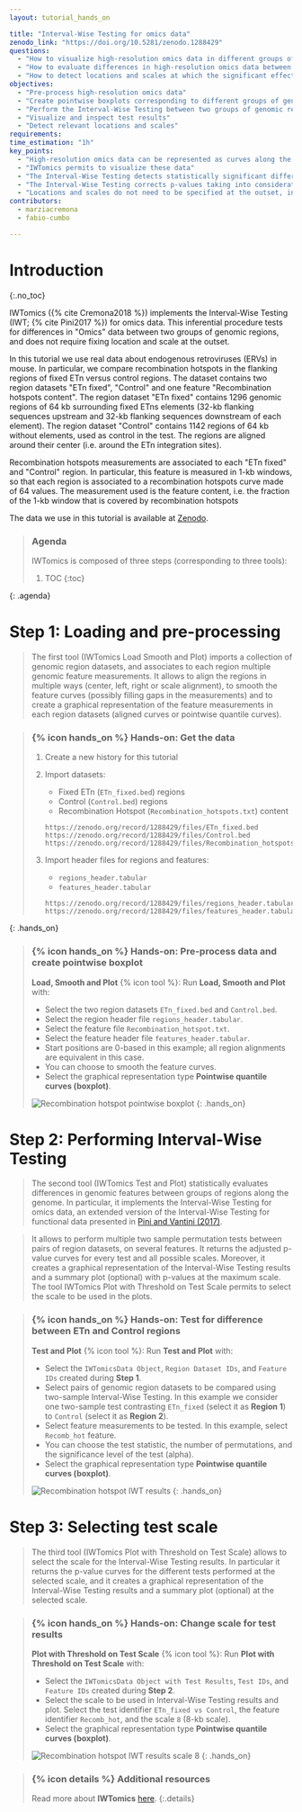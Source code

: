 ```yaml
---
layout: tutorial_hands_on

title: "Interval-Wise Testing for omics data"
zenodo_link: "https://doi.org/10.5281/zenodo.1288429"
questions:
  - "How to visualize high-resolution omics data in different groups of genomic regions?"
  - "How to evaluate differences in high-resolution omics data between groups of genomic regions?"
  - "How to detect locations and scales at which the significant effects unfold?"
objectives:
  - "Pre-process high-resolution omics data"
  - "Create pointwise boxplots corresponding to different groups of genomic regions"
  - "Perform the Interval-Wise Testing between two groups of genomic regions"
  - "Visualize and inspect test results"
  - "Detect relevant locations and scales"
requirements:
time_estimation: "1h"
key_points:
  - "High-resolution omics data can be represented as curves along the genome"
  - "IWTomics permits to visualize these data"
  - "The Interval-Wise Testing detects statistically significant differences between pairs of genomic regions"
  - "The Interval-Wise Testing corrects p-values taking into consideration the ordered nature of measurements along the genome"
  - "Locations and scales do not need to be specified at the outset, indeed IWTomics permits to detect them"
contributors:
  - marziacremona
  - fabio-cumbo

---
```


# Introduction
{:.no_toc}

IWTomics ({% cite Cremona2018 %}) implements the Interval-Wise Testing (IWT; {% cite Pini2017 %}) for omics data. This
inferential procedure tests for differences in "Omics" data between two groups
of genomic regions, and does not require fixing location and scale at the
outset.

In this tutorial we use real data about endogenous retroviruses (ERVs) in mouse.
In particular, we compare recombination hotspots in the flanking regions of fixed ETn versus control regions.
The dataset contains two region datasets "ETn fixed", "Control" and one feature "Recombination hotspots content". The region dataset "ETn fixed" contains 1296 genomic regions of 64 kb surrounding fixed ETns elements (32-kb flanking sequences upstream and 32-kb flanking sequences downstream of each element). The region dataset "Control" contains 1142 regions of 64 kb without elements, used as control in the test. The regions are aligned around their center (i.e. around the ETn integration sites).

Recombination hotspots measurements are associated to each "ETn fixed" and "Control" region. In particular, this feature is measured in 1-kb windows, so that each region is associated to a recombination hotspots curve made of 64 values. The measurement used is the feature content, i.e. the fraction of the 1-kb window that is covered by recombination hotspots

The data we use in this tutorial is available at [Zenodo](https://doi.org/10.5281/zenodo.1184682).

> ### Agenda
>
> IWTomics is composed of three steps (corresponding to three tools):
>
> 1. TOC
> {:toc}
>
{: .agenda}

# Step 1: Loading and pre-processing

> The first tool (IWTomics Load Smooth and Plot) imports a collection of genomic region datasets, and associates to each region multiple genomic feature measurements. It allows to align the regions in multiple ways (center, left, right or scale alignment), to smooth the feature curves (possibly filling gaps in the measurements) and to create a graphical representation of the feature measurements in each region datasets (aligned curves or pointwise quantile curves).

> ### {% icon hands_on %} Hands-on: Get the data
> 1. Create a new history for this tutorial
> 2. Import datasets:
>    - Fixed ETn (`ETn_fixed.bed`) regions
>    - Control (`Control.bed`) regions
>    - Recombination Hotspot (`Recombination_hotspots.txt`) content
>
>    ```
>    https://zenodo.org/record/1288429/files/ETn_fixed.bed
>    https://zenodo.org/record/1288429/files/Control.bed
>    https://zenodo.org/record/1288429/files/Recombination_hotspots.txt
>    ```
> 3. Import header files for regions and features:
>    - `regions_header.tabular`
>    - `features_header.tabular`
>
>    ```
>    https://zenodo.org/record/1288429/files/regions_header.tabular
>    https://zenodo.org/record/1288429/files/features_header.tabular
>    ```
{: .hands_on}

> ### {% icon hands_on %} Hands-on: Pre-process data and create pointwise boxplot
> **Load, Smooth and Plot** {% icon tool %}: Run **Load, Smooth and Plot** with:
>    * Select the two region datasets `ETn_fixed.bed` and `Control.bed`.
>    * Select the region header file `regions_header.tabular`.
>    * Select the feature file `Recombination_hotspot.txt`.
>    * Select the feature header file `features_header.tabular`.
>    * Start positions are 0-based in this example; all region alignments are equivalent in this case.
>    * You can choose to smooth the feature curves.
>    * Select the graphical representation type **Pointwise quantile curves (boxplot)**.
>
> ![Recombination hotspot pointwise boxplot](../../images/load_smooth_and_plot_output.png)
{: .hands_on}

# Step 2: Performing Interval-Wise Testing

> The second tool (IWTomics Test and Plot) statistically evaluates differences in genomic features between groups of regions along the genome. In particular, it implements the Interval-Wise Testing for omics data, an extended version of the Interval-Wise Testing for functional data presented in [Pini and Vantini (2017)](https://doi.org/10.1080/10485252.2017.1306627).

> It allows to perform multiple two sample permutation tests between pairs of region datasets, on several features. It returns the adjusted p-value curves for every test and all possible scales. Moreover, it creates a graphical representation of the Interval-Wise Testing results and a summary plot (optional) with p-values at the maximum scale. The tool IWTomics Plot with Threshold on Test Scale permits to select the scale to be used in the plots.

> ### {% icon hands_on %} Hands-on: Test for difference between ETn and Control regions
> **Test and Plot** {% icon tool %}: Run **Test and Plot** with:
>    * Select the `IWTomicsData Object`, `Region Dataset IDs`, and `Feature IDs` created during **Step 1**.
>    * Select pairs of genomic region datasets to be compared using two-sample Interval-Wise Testing. In this example we consider one two-sample test contrasting `ETn_fixed` (select it as **Region 1**) to `Control` (select it as **Region 2**).
>    * Select feature measurements to be tested. In this example, select `Recomb_hot` feature.
>    * You can choose the test statistic, the number of permutations, and the significance level of the test (alpha).
>    * Select the graphical representation type **Pointwise quantile curves (boxplot)**.
>
> ![Recombination hotspot IWT results](../../images/test_and_plot_output.png)
{: .hands_on}

# Step 3: Selecting test scale

> The third tool (IWTomics Plot with Threshold on Test Scale) allows to select the scale for the Interval-Wise Testing results. In particular it returns the p-value curves for the different tests performed at the selected scale, and it creates a graphical representation of the Interval-Wise Testing results and a summary plot (optional) at the selected scale.

> ### {% icon hands_on %} Hands-on: Change scale for test results
> **Plot with Threshold on Test Scale** {% icon tool %}: Run **Plot with Threshold on Test Scale** with:
>    * Select the `IWTomicsData Object with Test Results`, `Test IDs`, and `Feature IDs` created during **Step 2**.
>    * Select the scale to be used in Interval-Wise Testing results and plot. Select the test identifier `ETn_fixed vs Control`, the feature identifier `Recomb_hot`, and the scale `8` (8-kb scale).
>    * Select the graphical representation type **Pointwise quantile curves (boxplot)**.
>
> ![Recombination hotspot IWT results scale 8](../../images/plot_with_threshold_on_test_scale_output.png)
{: .hands_on}

> ### {% icon details %} Additional resources
>
> Read more about **IWTomics** [here](https://bioconductor.org/packages/release/bioc/vignettes/IWTomics/inst/doc/IWTomics.pdf).
{:.details}
